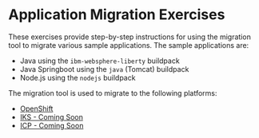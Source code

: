 # Application Migration Exercises

These exercises provide step-by-step instructions for using the migration tool to migrate various sample applications. The sample applications are:

- Java using the `ibm-websphere-liberty` buildpack
- Java Springboot using the `java` (Tomcat) buildpack
- Node.js using the `nodejs` buildpack
 
The migration tool is used to migrate to the following platforms:

- [OpenShift](openshift.md)
- [IKS - Coming Soon](iks.md)
- [ICP - Coming Soon](icp.md)

